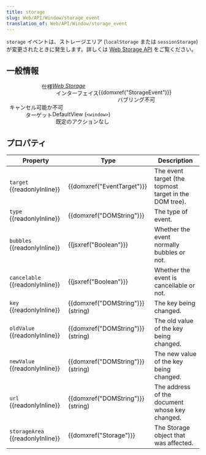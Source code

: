 ```yaml
---
title: storage
slug: Web/API/Window/storage_event
translation_of: Web/API/Window/storage_event
---
```

<p><code>storage</code> イベントは、ストレージエリア (<code>localStorage</code> または <code>sessionStorage</code>) が変更されたときに発生します。詳しくは <a href="/ja/docs/Web/API/Web_Storage_API">Web Storage API</a> をご覧ください。</p>

<h2 id="General_info" name="General_info">一般情報</h2>

<dl>
 <dt style="float: left; text-align: right; width: 120px;">仕様</dt>
 <dd style="margin: 0 0 0 120px;"><em><a href="http://www.w3.org/TR/webstorage/#the-storage-event">Web Storage</a></em></dd>
 <dt style="float: left; text-align: right; width: 120px;">インターフェイス</dt>
 <dd style="margin: 0 0 0 120px;">{{domxref("StorageEvent")}}</dd>
 <dt style="float: left; text-align: right; width: 120px;">バブリング</dt>
 <dd style="margin: 0 0 0 120px;">不可</dd>
 <dt style="float: left; text-align: right; width: 120px;">キャンセル可能か</dt>
 <dd style="margin: 0 0 0 120px;">不可</dd>
 <dt style="float: left; text-align: right; width: 120px;">ターゲット</dt>
 <dd style="margin: 0 0 0 120px;">DefaultView (<code>&lt;window&gt;</code>)</dd>
 <dt style="float: left; text-align: right; width: 120px;">既定のアクション</dt>
 <dd style="margin: 0 0 0 120px;">なし</dd>
</dl>

<h2 id="Properties" name="Properties">プロパティ</h2>

<table class="standard-table">
 <thead>
  <tr>
   <th scope="col">Property</th>
   <th scope="col">Type</th>
   <th scope="col">Description</th>
  </tr>
 </thead>
 <tbody>
  <tr>
   <td><code>target</code> {{readonlyInline}}</td>
   <td>{{domxref("EventTarget")}}</td>
   <td>The event target (the topmost target in the DOM tree).</td>
  </tr>
  <tr>
   <td><code>type</code> {{readonlyInline}}</td>
   <td>{{domxref("DOMString")}}</td>
   <td>The type of event.</td>
  </tr>
  <tr>
   <td><code>bubbles</code> {{readonlyInline}}</td>
   <td>{{jsxref("Boolean")}}</td>
   <td>Whether the event normally bubbles or not.</td>
  </tr>
  <tr>
   <td><code>cancelable</code> {{readonlyInline}}</td>
   <td>{{jsxref("Boolean")}}</td>
   <td>Whether the event is cancellable or not.</td>
  </tr>
  <tr>
   <td><code>key</code> {{readonlyInline}}</td>
   <td>{{domxref("DOMString")}} (string)</td>
   <td>The key being changed.</td>
  </tr>
  <tr>
   <td><code>oldValue</code> {{readonlyInline}}</td>
   <td>{{domxref("DOMString")}} (string)</td>
   <td>The old value of the key being changed.</td>
  </tr>
  <tr>
   <td><code>newValue</code> {{readonlyInline}}</td>
   <td>{{domxref("DOMString")}} (string)</td>
   <td>The new value of the key being changed.</td>
  </tr>
  <tr>
   <td><code>url</code> {{readonlyInline}}</td>
   <td>{{domxref("DOMString")}} (string)</td>
   <td>The address of the document whose key changed.</td>
  </tr>
  <tr>
   <td><code>storageArea</code> {{readonlyInline}}</td>
   <td>{{domxref("Storage")}}</td>
   <td>The Storage object that was affected.</td>
  </tr>
 </tbody>
</table>
